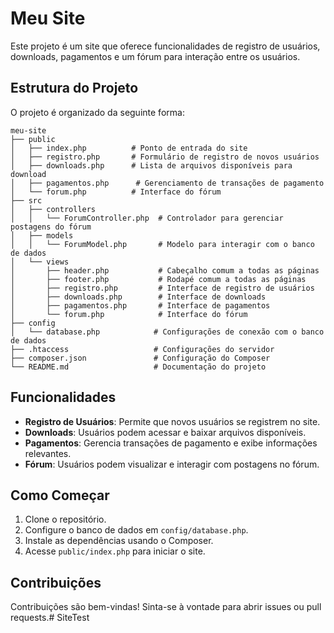 # Meu Site

Este projeto é um site que oferece funcionalidades de registro de usuários, downloads, pagamentos e um fórum para interação entre os usuários.

## Estrutura do Projeto

O projeto é organizado da seguinte forma:

```
meu-site
├── public
│   ├── index.php          # Ponto de entrada do site
│   ├── registro.php       # Formulário de registro de novos usuários
│   ├── downloads.php      # Lista de arquivos disponíveis para download
│   ├── pagamentos.php      # Gerenciamento de transações de pagamento
│   └── forum.php          # Interface do fórum
├── src
│   ├── controllers
│   │   └── ForumController.php  # Controlador para gerenciar postagens do fórum
│   ├── models
│   │   └── ForumModel.php       # Modelo para interagir com o banco de dados
│   └── views
│       ├── header.php           # Cabeçalho comum a todas as páginas
│       ├── footer.php           # Rodapé comum a todas as páginas
│       ├── registro.php         # Interface de registro de usuários
│       ├── downloads.php        # Interface de downloads
│       ├── pagamentos.php       # Interface de pagamentos
│       └── forum.php            # Interface do fórum
├── config
│   └── database.php            # Configurações de conexão com o banco de dados
├── .htaccess                   # Configurações do servidor
├── composer.json               # Configuração do Composer
└── README.md                   # Documentação do projeto
```

## Funcionalidades

- **Registro de Usuários**: Permite que novos usuários se registrem no site.
- **Downloads**: Usuários podem acessar e baixar arquivos disponíveis.
- **Pagamentos**: Gerencia transações de pagamento e exibe informações relevantes.
- **Fórum**: Usuários podem visualizar e interagir com postagens no fórum.

## Como Começar

1. Clone o repositório.
2. Configure o banco de dados em `config/database.php`.
3. Instale as dependências usando o Composer.
4. Acesse `public/index.php` para iniciar o site.

## Contribuições

Contribuições são bem-vindas! Sinta-se à vontade para abrir issues ou pull requests.#   S i t e T e s t  
 